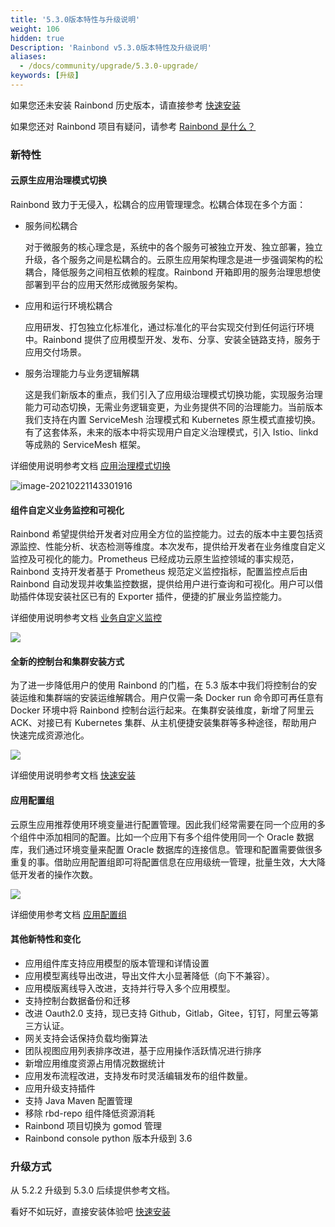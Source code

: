 ```yaml
---
title: '5.3.0版本特性与升级说明'
weight: 106
hidden: true
Description: 'Rainbond v5.3.0版本特性及升级说明'
aliases:
  - /docs/community/upgrade/5.3.0-upgrade/
keywords: [升级]
---
```


如果您还未安装 Rainbond 历史版本，请直接参考 [快速安装](/docs/quick-start/quick-install/)

如果您还对 Rainbond 项目有疑问，请参考 [Rainbond 是什么？](/docs/quick-start/rainbond_overview/)

### 新特性

#### 云原生应用治理模式切换

Rainbond 致力于无侵入，松耦合的应用管理理念。松耦合体现在多个方面：

- 服务间松耦合

  对于微服务的核心理念是，系统中的各个服务可被独立开发、独立部署，独立升级，各个服务之间是松耦合的。云原生应用架构理念是进一步强调架构的松耦合，降低服务之间相互依赖的程度。Rainbond 开箱即用的服务治理思想使部署到平台的应用天然形成微服务架构。

- 应用和运行环境松耦合

  应用研发、打包独立化标准化，通过标准化的平台实现交付到任何运行环境中。Rainbond 提供了应用模型开发、发布、分享、安装全链路支持，服务于应用交付场景。

- 服务治理能力与业务逻辑解耦

  这是我们新版本的重点，我们引入了应用级治理模式切换功能，实现服务治理能力可动态切换，无需业务逻辑变更，为业务提供不同的治理能力。当前版本我们支持在内置 ServiceMesh 治理模式和 Kubernetes 原生模式直接切换。有了这套体系，未来的版本中将实现用户自定义治理模式，引入 Istio、linkd 等成熟的 ServiceMesh 框架。

详细使用说明参考文档 [应用治理模式切换](/docs/user-manual/app-manage/governance-model/)

![image-20210221143301916](https://static.goodrain.com/images/5.3/mesh-k8s.png)

#### 组件自定义业务监控和可视化

Rainbond 希望提供给开发者对应用全方位的监控能力。过去的版本中主要包括资源监控、性能分析、状态检测等维度。本次发布，提供给开发者在业务维度自定义监控及可视化的能力。Prometheus 已经成功云原生监控领域的事实规范，Rainbond 支持开发者基于 Prometheus 规范定义监控指标，配置监控点后由 Rainbond 自动发现并收集监控数据，提供给用户进行查询和可视化。用户可以借助插件体现安装社区已有的 Exporter 插件，便捷的扩展业务监控能力。

详细使用说明参考文档 [业务自定义监控](/docs/user-manual/component-op/custom-monitor/)

![](https://static.goodrain.com/docs/5.3/component-op/custom-monitor/custom-monitor-3.png)

#### 全新的控制台和集群安装方式

为了进一步降低用户的使用 Rainbond 的门槛，在 5.3 版本中我们将控制台的安装运维和集群端的安装运维解耦合。用户仅需一条 Docker run 命令即可再任意有 Docker 环境中将 Rainbond 控制台运行起来。在集群安装维度，新增了阿里云 ACK、对接已有 Kubernetes 集群、从主机便捷安装集群等多种途径，帮助用户快速完成资源池化。

![](https://static.goodrain.com/images/5.3/add-cluster.png)

详细使用说明参考文档 [快速安装](/docs/quick-start/quick-install/)

#### 应用配置组

云原生应用推荐使用环境变量进行配置管理。因此我们经常需要在同一个应用的多个组件中添加相同的配置。比如一个应用下有多个组件使用同一个 Oracle 数据库，我们通过环境变量来配置 Oracle 数据库的连接信息。管理和配置需要做很多重复的事。借助应用配置组即可将配置信息在应用级统一管理，批量生效，大大降低开发者的操作次数。

![](https://static.goodrain.com/docs/5.3/user-manual/config-group/config-group-1.png)

详细使用参考文档 [应用配置组](/docs/user-manual/app-manage/config-group/)

#### 其他新特性和变化

- 应用组件库支持应用模型的版本管理和详情设置
- 应用模型离线导出改进，导出文件大小显著降低（向下不兼容）。
- 应用模版离线导入改进，支持并行导入多个应用模型。
- 支持控制台数据备份和迁移
- 改进 Oauth2.0 支持，现已支持 Github，Gitlab，Gitee，钉钉，阿里云等第三方认证。
- 网关支持会话保持负载均衡算法
- 团队视图应用列表排序改进，基于应用操作活跃情况进行排序
- 新增应用维度资源占用情况数据统计
- 应用发布流程改进，支持发布时灵活编辑发布的组件数量。
- 应用升级支持插件
- 支持 Java Maven 配置管理
- 移除 rbd-repo 组件降低资源消耗
- Rainbond 项目切换为 gomod 管理
- Rainbond console python 版本升级到 3.6

### 升级方式

从 5.2.2 升级到 5.3.0 后续提供参考文档。



看好不如玩好，直接安装体验吧 [快速安装](/docs/quick-start/quick-install/)